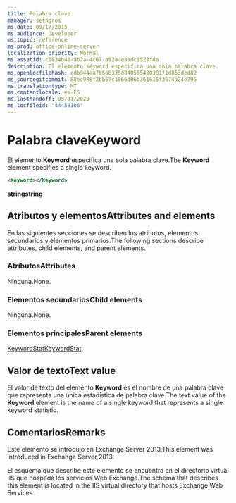 ```yaml
---
title: Palabra clave
manager: sethgros
ms.date: 09/17/2015
ms.audience: Developer
ms.topic: reference
ms.prod: office-online-server
localization_priority: Normal
ms.assetid: c1834b40-ab2a-4c67-a93a-eaadc9523fda
description: El elemento keyword especifica una sola palabra clave.
ms.openlocfilehash: cdb944aa7b5a8335d840555400381f1d863ded82
ms.sourcegitcommit: 88ec988f2bb67c1866d06b361615f3674a24e795
ms.translationtype: MT
ms.contentlocale: es-ES
ms.lasthandoff: 05/31/2020
ms.locfileid: "44458106"
---
```

# <a name="keyword"></a><span data-ttu-id="86238-103">Palabra clave</span><span class="sxs-lookup"><span data-stu-id="86238-103">Keyword</span></span>

<span data-ttu-id="86238-104">El elemento **Keyword** especifica una sola palabra clave.</span><span class="sxs-lookup"><span data-stu-id="86238-104">The **Keyword** element specifies a single keyword.</span></span> 
  
```XML
<Keyword></Keyword>
```

 <span data-ttu-id="86238-105">**string**</span><span class="sxs-lookup"><span data-stu-id="86238-105">**string**</span></span>
## <a name="attributes-and-elements"></a><span data-ttu-id="86238-106">Atributos y elementos</span><span class="sxs-lookup"><span data-stu-id="86238-106">Attributes and elements</span></span>

<span data-ttu-id="86238-107">En las siguientes secciones se describen los atributos, elementos secundarios y elementos primarios.</span><span class="sxs-lookup"><span data-stu-id="86238-107">The following sections describe attributes, child elements, and parent elements.</span></span>
  
### <a name="attributes"></a><span data-ttu-id="86238-108">Atributos</span><span class="sxs-lookup"><span data-stu-id="86238-108">Attributes</span></span>

<span data-ttu-id="86238-109">Ninguna.</span><span class="sxs-lookup"><span data-stu-id="86238-109">None.</span></span>
  
### <a name="child-elements"></a><span data-ttu-id="86238-110">Elementos secundarios</span><span class="sxs-lookup"><span data-stu-id="86238-110">Child elements</span></span>

<span data-ttu-id="86238-111">Ninguna.</span><span class="sxs-lookup"><span data-stu-id="86238-111">None.</span></span>
  
### <a name="parent-elements"></a><span data-ttu-id="86238-112">Elementos principales</span><span class="sxs-lookup"><span data-stu-id="86238-112">Parent elements</span></span>

[<span data-ttu-id="86238-113">KeywordStat</span><span class="sxs-lookup"><span data-stu-id="86238-113">KeywordStat</span></span>](keywordstat.md)
  
## <a name="text-value"></a><span data-ttu-id="86238-114">Valor de texto</span><span class="sxs-lookup"><span data-stu-id="86238-114">Text value</span></span>

<span data-ttu-id="86238-115">El valor de texto del elemento **Keyword** es el nombre de una palabra clave que representa una única estadística de palabra clave.</span><span class="sxs-lookup"><span data-stu-id="86238-115">The text value of the **Keyword** element is the name of a single keyword that represents a single keyword statistic.</span></span> 
  
## <a name="remarks"></a><span data-ttu-id="86238-116">Comentarios</span><span class="sxs-lookup"><span data-stu-id="86238-116">Remarks</span></span>

<span data-ttu-id="86238-117">Este elemento se introdujo en Exchange Server 2013.</span><span class="sxs-lookup"><span data-stu-id="86238-117">This element was introduced in Exchange Server 2013.</span></span>
  
<span data-ttu-id="86238-118">El esquema que describe este elemento se encuentra en el directorio virtual IIS que hospeda los servicios Web Exchange.</span><span class="sxs-lookup"><span data-stu-id="86238-118">The schema that describes this element is located in the IIS virtual directory that hosts Exchange Web Services.</span></span>
  

